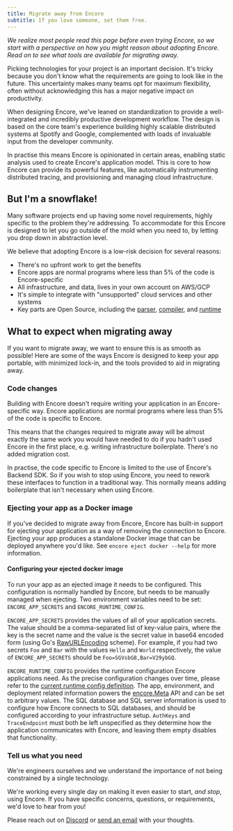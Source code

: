 ```yaml
---
title: Migrate away from Encore
subtitle: If you love someone, set them free.
---
```


_We realize most people read this page before even trying Encore, so we start with a perspective on how you might reason about adopting Encore. Read on to see what tools are available for migrating away._

Picking technologies for your project is an important decision. It's tricky because you don't know what the requirements are going to look like in the future. This uncertainty makes many teams opt for maximum flexibility, often without acknowledging this has a major negative impact on productivity.

When designing Encore, we've leaned on standardization to provide a well-integrated and incredibly productive development workflow. The design is based on the core team's experience building highly scalable distributed systems at Spotify and Google, complemented with loads of invaluable input from the developer community. 

In practise this means Encore is opinionated in certain areas, enabling static analysis used to create Encore's application model. This is core to how Encore can provide its powerful features, like automatically instrumenting distributed tracing, and provisioning and managing cloud infrastructure.

## But I'm a snowflake!

Many software projects end up having some novel requirements, highly specific to the problem they're addressing. To accommodate for this Encore is designed to let you go outside of the mold when you need to, by letting you drop down in abstraction level.

We believe that adopting Encore is a low-risk decision for several reasons:

- There's no upfront work to get the benefits
- Encore apps are normal programs where less than 5% of the code is Encore-specific
- All infrastructure, and data, lives in your own account on AWS/GCP
- It's simple to integrate with "unsupported" cloud services and other systems
- Key parts are Open Source, including the [parser](https://github.com/encoredev/encore/tree/main/v2/parser), [compiler](https://github.com/encoredev/encore/tree/main/v2/compiler), and [runtime](https://github.com/encoredev/encore/tree/main/runtimes)

## What to expect when migrating away

If you want to migrate away, we want to ensure this is as smooth as possible! Here are some of the ways Encore is designed to keep your app portable, with minimized lock-in, and the tools provided to aid in migrating away.

### Code changes

Building with Encore doesn't require writing your application in an Encore-specific way. Encore applications are normal programs where less than 5% of the code is specific to Encore.

This means that the changes required to migrate away will be almost exactly the same work you would have needed to do if you hadn't used Encore in the first place, e.g. writing infrastructure boilerplate. There's no added migration cost.

In practise, the code specific to Encore is limited to the use of Encore's Backend SDK. So if you wish to stop using Encore, you need to rework these interfaces to function in a traditional way. This normally means adding boilerplate that isn't necessary when using Encore.

### Ejecting your app as a Docker image

If you've decided to migrate away from Encore, Encore has built-in support for ejecting your application as a way of
removing the connection to Encore. Ejecting your app produces a standalone Docker image that can be
deployed anywhere you'd like. See `encore eject docker --help` for more information.

#### Configuring your ejected docker image

To run your app as an ejected image it needs to be configured. This configuration is normally handled by Encore,
but needs to be manually managed when ejecting. Two environment variables need to be set: `ENCORE_APP_SECRETS`
and `ENCORE_RUNTIME_CONFIG`.

`ENCORE_APP_SECRETS` provides the values of all of your application secrets. The value should be a comma-separated list
of key-value pairs, where the key is the secret name and the value is the secret value in base64 encoded form
(using Go's [RawURLEncoding](https://pkg.go.dev/encoding/base64#pkg-variables) scheme). For example, if you had two secrets
`Foo` and `Bar` with the values `Hello` and `World` respectively, the value of `ENCORE_APP_SECRETS` should be
`Foo=SGVsbG8,Bar=V29ybGQ`.

`ENCORE_RUNTIME_CONFIG` provides the runtime configuration Encore applications need. As the precise configuration changes
over time, please refer to the [current runtime config definition](https://github.com/encoredev/encore/blob/main/runtimes/go/appruntime/exported/config/config.go). The app, environment, and deployment related information powers the [encore.Meta](https://pkg.go.dev/encore.dev#AppMetadata) API
and can be set to arbitrary values. The SQL database and SQL server information is used to configure how Encore connects to SQL databases,
and should be configured according to your infrastructure setup. `AuthKeys` and `TraceEndpoint` must both be left unspecified as they determine how the application communicates with Encore, and leaving them empty disables that functionality.

### Tell us what you need

We're engineers ourselves and we understand the importance of not being constrained by a single technology.

We're working every single day on making it even easier to start, <i>and stop</i>, using Encore.
If you have specific concerns, questions, or requirements, we'd love to hear from you!

Please reach out on [Discord](https://encore.dev/discord) or [send an email](mailto:hello@encore.dev) with your thoughts.
